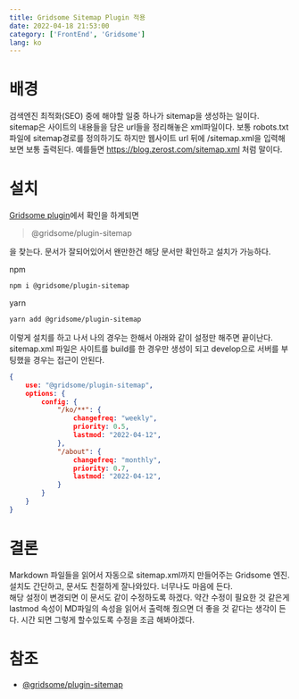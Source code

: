 ```yaml
---
title: Gridsome Sitemap Plugin 적용
date: 2022-04-18 21:53:00
category: ['FrontEnd', 'Gridsome']
lang: ko
---
```

<!-- tags: ['Gridsome', 'sitemap', 'SEO'] -->
# 배경
검색엔진 최적화(SEO) 중에 해야할 일중 하나가 sitemap을 생성하는 일이다.  
sitemap은 사이트의 내용들을 담은 url들을 정리해놓은 xml파일이다.
보통 robots.txt파일에 sitemap경로를 정의하기도 하지만 웹사이트 url 뒤에 /sitemap.xml을 입력해보면 보통 출력된다.
예를들면 https://blog.zerost.com/sitemap.xml 처럼 말이다. 

# 설치
[Gridsome plugin](https://gridsome.org/plugins/@gridsome/plugin-sitemap)에서 확인을 하게되면 

> @gridsome/plugin-sitemap

을 찾는다. 문서가 잘되어있어서 왠만한건 해당 문서만 확인하고 설치가 가능하다.

npm
```bash
npm i @gridsome/plugin-sitemap
```
yarn
```bash
yarn add @gridsome/plugin-sitemap
```

이렇게 설치를 하고 나서 나의 경우는 한해서 아래와 같이 설정만 해주면 끝이난다. sitemap.xml 파일은 사이트를 build를 한 경우만 생성이 되고 develop으로 서버를 부팅했을 경우는 접근이 안된다. 

```json
{
    use: "@gridsome/plugin-sitemap",
    options: {
        config: {
            "/ko/**": {
                changefreq: "weekly",
                priority: 0.5,
                lastmod: "2022-04-12",
            },
            "/about": {
                changefreq: "monthly",
                priority: 0.7,
                lastmod: "2022-04-12",
            }
        }
    }
}
```

# 결론
Markdown 파일들을 읽어서 자동으로 sitemap.xml까지 만들어주는 Gridsome 엔진. 설치도 간단하고, 문서도 친절하게 잘나와있다. 너무나도 마음에 든다.  
해당 설정이 변경되면 이 문서도 같이 수정하도록 하겠다. 약간 수정이 필요한 것 같은게 lastmod 속성이 MD파일의 속성을 읽어서 출력해 줬으면 더 좋을 것 같다는 생각이 든다. 시간 되면 그렇게 할수있도록 수정을 조금 해봐야겠다.


# 참조
* [@gridsome/plugin-sitemap](https://gridsome.org/plugins/@gridsome/plugin-sitemap)